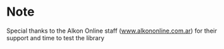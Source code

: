# Note

Special thanks to the Alkon Online staff (www.alkononline.com.ar) for their support and time to test the library
